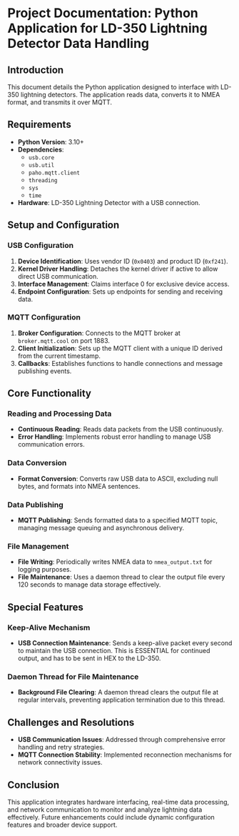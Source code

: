 
# Project Documentation: Python Application for LD-350 Lightning Detector Data Handling

## Introduction
This document details the Python application designed to interface with LD-350 lightning detectors. The application reads data, converts it to NMEA format, and transmits it over MQTT.

## Requirements
- **Python Version**: 3.10+
- **Dependencies**:
  - `usb.core`
  - `usb.util`
  - `paho.mqtt.client`
  - `threading`
  - `sys`
  - `time`
- **Hardware**: LD-350 Lightning Detector with a USB connection.

## Setup and Configuration
### USB Configuration
1. **Device Identification**: Uses vendor ID (`0x0403`) and product ID (`0xf241`).
2. **Kernel Driver Handling**: Detaches the kernel driver if active to allow direct USB communication.
3. **Interface Management**: Claims interface 0 for exclusive device access.
4. **Endpoint Configuration**: Sets up endpoints for sending and receiving data.

### MQTT Configuration
1. **Broker Configuration**: Connects to the MQTT broker at `broker.mqtt.cool` on port 1883.
2. **Client Initialization**: Sets up the MQTT client with a unique ID derived from the current timestamp.
3. **Callbacks**: Establishes functions to handle connections and message publishing events.

## Core Functionality
### Reading and Processing Data
- **Continuous Reading**: Reads data packets from the USB continuously.
- **Error Handling**: Implements robust error handling to manage USB communication errors.

### Data Conversion
- **Format Conversion**: Converts raw USB data to ASCII, excluding null bytes, and formats into NMEA sentences.

### Data Publishing
- **MQTT Publishing**: Sends formatted data to a specified MQTT topic, managing message queuing and asynchronous delivery.

### File Management
- **File Writing**: Periodically writes NMEA data to `nmea_output.txt` for logging purposes.
- **File Maintenance**: Uses a daemon thread to clear the output file every 120 seconds to manage data storage effectively.

## Special Features
### Keep-Alive Mechanism
- **USB Connection Maintenance**: Sends a keep-alive packet every second to maintain the USB connection. This is ESSENTIAL for continued output, and has to be sent in HEX to the LD-350. 

### Daemon Thread for File Maintenance
- **Background File Clearing**: A daemon thread clears the output file at regular intervals, preventing application termination due to this thread.

## Challenges and Resolutions
- **USB Communication Issues**: Addressed through comprehensive error handling and retry strategies.
- **MQTT Connection Stability**: Implemented reconnection mechanisms for network connectivity issues.

## Conclusion
This application integrates hardware interfacing, real-time data processing, and network communication to monitor and analyze lightning data effectively. Future enhancements could include dynamic configuration features and broader device support.
